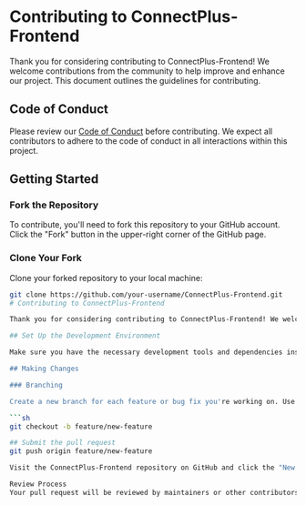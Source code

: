 # Contributing to ConnectPlus-Frontend

Thank you for considering contributing to ConnectPlus-Frontend! We welcome contributions from the community to help improve and enhance our project. This document outlines the guidelines for contributing.

## Code of Conduct

Please review our [Code of Conduct](CODE_OF_CONDUCT.md) before contributing. We expect all contributors to adhere to the code of conduct in all interactions within this project.

## Getting Started

### Fork the Repository

To contribute, you'll need to fork this repository to your GitHub account. Click the "Fork" button in the upper-right corner of the GitHub page.

### Clone Your Fork

Clone your forked repository to your local machine:

```sh
git clone https://github.com/your-username/ConnectPlus-Frontend.git
# Contributing to ConnectPlus-Frontend

Thank you for considering contributing to ConnectPlus-Frontend! We welcome contributions from the community to help improve and enhance our project. This document outlines the guidelines for contributing.

## Set Up the Development Environment

Make sure you have the necessary development tools and dependencies installed. Check the project's README or development documentation for specific setup instructions.

## Making Changes

### Branching

Create a new branch for each feature or bug fix you're working on. Use a clear and descriptive name for your branch:

```sh
git checkout -b feature/new-feature

## Submit the pull request
git push origin feature/new-feature

Visit the ConnectPlus-Frontend repository on GitHub and click the "New Pull Request" button. Explain your changes in the pull request description, and follow any provided templates or guidelines.

Review Process
Your pull request will be reviewed by maintainers or other contributors. Be prepared to make changes and respond to feedback. Once your changes are approved, they will be merged into the main branch.
